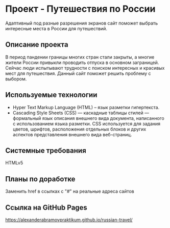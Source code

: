 # Проект - Путешествия по России

Адаптивный под разные разрешения экранов сайт поможет выбрать интересные места в России для путешествий.

## Описание проекта

В период пандении границы многих стран стали закрыты, а многие жители России привыкли проводить отпуска в основном заграницей. Сейчас люди испытывают трудности с поиском интересных и красивых мест для путешествия. Данный сайт поможет решить проблему с выбором.

## Используемые технологии

* Hyper Text Markup Language (HTML) – язык разметки гипертекста.
* Cascading Style Sheets (CSS) — каскадные таблицы стилей — формальный язык описания внешнего вида документа, написанного с использованием языка разметки. CSS используется для задания цветов, шрифтов, расположения отдельных блоков и других аспектов представления внешнего вида веб-страниц.

## Системные требования

HTMLv5

## Планы по доработке

Заменить href в ссылках с "#" на реальные адреса сайтов

## Ссылка на GitHub Pages
https://alexanderabramovpraktikum.github.io/russian-travel/
